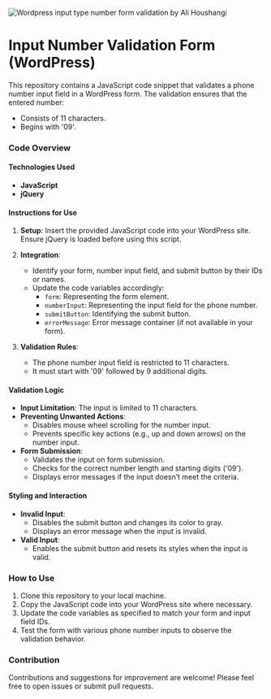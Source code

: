 ![Wordpress input type number form validation by Ali Houshangi](https://photos.app.goo.gl/3cfLiRdPaFrzgJnB9)

# Input Number Validation Form (WordPress)

This repository contains a JavaScript code snippet that validates a phone number input field in a WordPress form. The validation ensures that the entered number:

- Consists of 11 characters.
- Begins with '09'.

### Code Overview

#### Technologies Used

- **JavaScript**
- **jQuery**

#### Instructions for Use

1. **Setup**: Insert the provided JavaScript code into your WordPress site. Ensure jQuery is loaded before using this script.

2. **Integration**:

   - Identify your form, number input field, and submit button by their IDs or names.
   - Update the code variables accordingly:
     - `form`: Representing the form element.
     - `numberInput`: Representing the input field for the phone number.
     - `submitButton`: Identifying the submit button.
     - `errorMessage`: Error message container (if not available in your form).

3. **Validation Rules**:
   - The phone number input field is restricted to 11 characters.
   - It must start with '09' followed by 9 additional digits.

#### Validation Logic

- **Input Limitation**: The input is limited to 11 characters.
- **Preventing Unwanted Actions**:
  - Disables mouse wheel scrolling for the number input.
  - Prevents specific key actions (e.g., up and down arrows) on the number input.
- **Form Submission**:
  - Validates the input on form submission.
  - Checks for the correct number length and starting digits ('09').
  - Displays error messages if the input doesn’t meet the criteria.

#### Styling and Interaction

- **Invalid Input**:
  - Disables the submit button and changes its color to gray.
  - Displays an error message when the input is invalid.
- **Valid Input**:
  - Enables the submit button and resets its styles when the input is valid.

### How to Use

1. Clone this repository to your local machine.
2. Copy the JavaScript code into your WordPress site where necessary.
3. Update the code variables as specified to match your form and input field IDs.
4. Test the form with various phone number inputs to observe the validation behavior.

### Contribution

Contributions and suggestions for improvement are welcome! Please feel free to open issues or submit pull requests.
